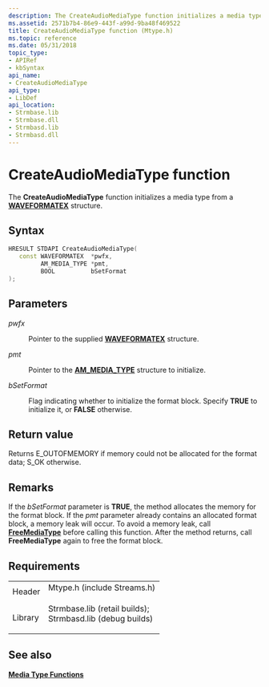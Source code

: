 ```yaml
---
description: The CreateAudioMediaType function initializes a media type from a WAVEFORMATEX structure.
ms.assetid: 2571b7b4-86e9-443f-a99d-9ba48f469522
title: CreateAudioMediaType function (Mtype.h)
ms.topic: reference
ms.date: 05/31/2018
topic_type:
- APIRef
- kbSyntax
api_name:
- CreateAudioMediaType
api_type:
- LibDef
api_location:
- Strmbase.lib
- Strmbase.dll
- Strmbasd.lib
- Strmbasd.dll
---
```


# CreateAudioMediaType function

The **CreateAudioMediaType** function initializes a media type from a [**WAVEFORMATEX**](/previous-versions/dd757713(v=vs.85)) structure.

## Syntax


```C++
HRESULT STDAPI CreateAudioMediaType(
   const WAVEFORMATEX  *pwfx,
         AM_MEDIA_TYPE *pmt,
         BOOL          bSetFormat
);
```



## Parameters

<dl> <dt>

*pwfx* 
</dt> <dd>

Pointer to the supplied [**WAVEFORMATEX**](/previous-versions/dd757713(v=vs.85)) structure.

</dd> <dt>

*pmt* 
</dt> <dd>

Pointer to the [**AM\_MEDIA\_TYPE**](/windows/win32/api/strmif/ns-strmif-am_media_type) structure to initialize.

</dd> <dt>

*bSetFormat* 
</dt> <dd>

Flag indicating whether to initialize the format block. Specify **TRUE** to initialize it, or **FALSE** otherwise.

</dd> </dl>

## Return value

Returns E\_OUTOFMEMORY if memory could not be allocated for the format data; S\_OK otherwise.

## Remarks

If the *bSetFormat* parameter is **TRUE**, the method allocates the memory for the format block. If the *pmt* parameter already contains an allocated format block, a memory leak will occur. To avoid a memory leak, call [**FreeMediaType**](freemediatype.md) before calling this function. After the method returns, call **FreeMediaType** again to free the format block.

## Requirements



|                    |                                                                                                                                                                                            |
|--------------------|--------------------------------------------------------------------------------------------------------------------------------------------------------------------------------------------|
| Header<br/>  | <dl> <dt>Mtype.h (include Streams.h)</dt> </dl>                                                                                     |
| Library<br/> | <dl> <dt>Strmbase.lib (retail builds); </dt> <dt>Strmbasd.lib (debug builds)</dt> </dl> |



## See also

<dl> <dt>

[**Media Type Functions**](media-type-functions.md)
</dt> </dl>

 

